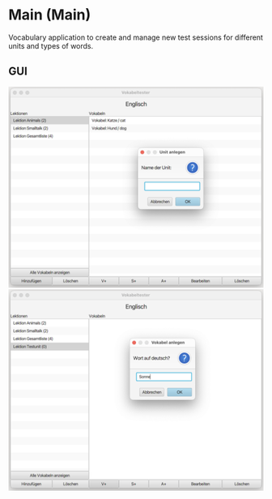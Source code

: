 # Main (Main)

Vocabulary application to create and manage new test sessions for different units and types of words.

## GUI

![Vocabulary Screenshot 1](../img/practical_9_01.png)
![Vocabulary Screenshot 2](../img/practical_9_02.png)